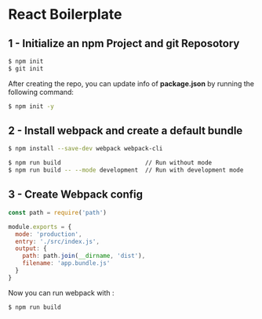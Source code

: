 # React Boilerplate

## 1 - Initialize an npm Project and git Reposotory

```bash
$ npm init
$ git init
```

After creating the repo, you can update info of **package.json** by running the following command:

```bash
$ npm init -y
```

## 2 - Install webpack and create a default bundle

```bash
$ npm install --save-dev webpack webpack-cli
```

```bash
$ npm run build                        // Run without mode
$ npm run build -- --mode development  // Run with development mode
```

## 3 - Create Webpack config

```javascript
const path = require('path')

module.exports = {
  mode: 'production',
  entry: './src/index.js',
  output: {
    path: path.join(__dirname, 'dist'),
    filename: 'app.bundle.js'
  }
}
```

Now you can run webpack with :

```bash
$ npm run build
```
